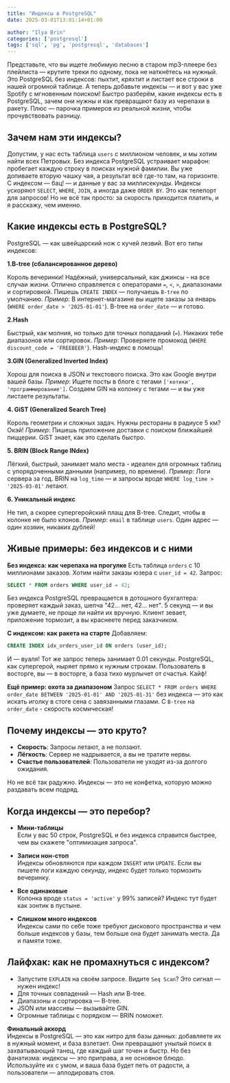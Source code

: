 ```yaml
---
title: "Индексы в PostgreSQL"
date: 2025-03-01T13:01:14+01:00

author: "Ilya Brin"
categories: ['postgresql']
tags: ['sql', 'pg', 'postgresql', 'databases']
---
```


Представьте, что вы ищете любимую песню в старом mp3-плеере без плейлиста — крутите треки по одному, пока не наткнётесь на нужный. Это PostgreSQL без индексов: пыхтит, кряхтит и листает все строки в нашей огромной таблице. А теперь добавьте индексы — и вот у вас уже Spotify с мгновенным поиском! Быстро разберём, какие индексы есть в PostgreSQL, зачем они нужны и как превращают базу из черепахи в ракету. Плюс — парочка примеров из реальной жизни, чтобы прочувствовать разницу.

## Зачем нам эти индексы?

Допустим, у нас есть таблица `users` с миллионом человек, и мы хотим найти всех Петровых. Без индекса PostgreSQL устраивает марафон: пробегает каждую строку в поисках нужной фамилии. Вы уже допиваете вторую чашку чая, а результат всё где-то там, на горизонте. С индексом — бац! — и данные у вас за миллисекунды. Индексы ускоряют `SELECT`, `WHERE`, `JOIN`, а иногда даже `ORDER BY`. Это как телепорт для запросов! Но не всё так просто: за скорость приходится платить, и я расскажу, чем именно.

## Какие индексы есть в PostgreSQL?

PostgreSQL — как швейцарский нож с кучей лезвий. Вот его типы индексов:

**1.B-tree (сбалансированное дерево)**  

Король вечеринки! Надёжный, универсальный, как джинсы - на все случаи жизни. Отлично справляется с операторами `=`, `<`, `>`, диапазонами и сортировкой. Пишешь `CREATE INDEX` — получаешь `B-tree` по умолчанию.
*Пример*: В интернет-магазине вы ищете заказы за январь (`WHERE order_date > '2025-01-01'`). B-tree на `order_date` — и готово.

**2.Hash**  

Быстрый, как молния, но только для точных попаданий (`=`). Никаких тебе диапазонов или сортировок.
*Пример*: Проверяете промокод (`WHERE discount_code = 'FREEBEER'`). Hash-индекс в помощь!

**3.GIN (Generalized Inverted Index)**  

Хорош для поиска в JSON и текстового поиска. Это как Google внутри вашей базы.
*Пример*: Ищете посты в блоге с тегами `['котики', 'программирование']`. Создаем GIN на колонку с тегами — и вы уже листаете результаты.

**4. GiST (Generalized Search Tree)**  

Король геометрии и сложных задач. Нужны рестораны в радиусе 5 км? Окэй!
*Пример*: Пишешь приложение доставки с поиском ближайшей пиццерии. GiST знает, как это сделать быстро.

**5. BRIN (Block Range INdex)**  

Лёгкий, быстрый, занимает мало места - идеален для огромных таблиц с упорядоченными данными (например, по времени).
*Пример*: Логи сервера за год. BRIN на `log_time` — и запросы вроде `WHERE log_time > '2025-03-01'` летают.

**6. Уникальный индекс**  

Не тип, а скорее супергеройский плащ для B-tree. Следит, чтобы в колонке не было клонов.
*Пример*: `email` в таблице `users`. Один адрес — один хозяин, никаких дублей!

## Живые примеры: без индексов и с ними

**Без индекса: как черепаха на прогулке**
Есть таблица `orders` с 10 миллионами заказов. Хотим найти заказы юзера с `user_id = 42`. Запрос:

```sql
SELECT * FROM orders WHERE user_id = 42;
```

Без индекса PostgreSQL превращается в дотошного бухгалтера: проверяет каждый заказ, шепча "42... нет, 42... нет". 5 секунд — и вы уже думаете, не проще ли найти их вручную. Клиент зевает, приложение тормозит, а вы краснеете перед заказчиком.

**С индексом: как ракета на старте**
Добавляем:

```sql
CREATE INDEX idx_orders_user_id ON orders (user_id);
```

И — вуаля! Тот же запрос теперь занимает 0.01 секунды. PostgreSQL, как супергерой, ныряет прямо к нужным строкам. Пользователь в восторге, вы — в восторге, а база тихо мурлычет от счастья. Кайф!

**Ещё пример: охота за диапазоном**
Запрос `SELECT * FROM orders WHERE order_date BETWEEN '2025-01-01' AND '2025-01-31'` без индекса — это как искать иголку в стоге сена с завязанными глазами. С `B-tree` на `order_date` - скорость космическая!

## Почему индексы — это круто?

* **Скорость**: Запросы летают, а не ползают.  
* **Лёгкость**: Сервер не надрывается, а вы не тратите нервы.  
* **Счастье пользователей**: Пользователи не уходят из-за долгого ожидания.  

Но не всё так радужно. Индексы — это не конфетка, которую можно раздавать всем подряд.

## Когда индексы — это перебор?

* **Мини-таблицы**  
Если у вас 50 строк, PostgreSQL и без индекса справится быстрее, чем вы скажете "оптимизация запроса".  

* **Записи нон-стоп**  
Индексы обновляются при каждом `INSERT` или `UPDATE`. Если вы пишете логи каждую секунду, индекс будет только тормозить вечеринку.  

* **Все одинаковые**  
Колонка вроде `status = 'active'` у 99% записей? Индекс тут будет как зонтик в пустыне.  

* **Слишком много индексов**  
Индексы сами по себе тоже требуют дискового пространства и чем больше индексов у базы, тем больше она будет занимать места. Да и памяти тоже.

## Лайфхак: как не промахнуться с индексом?

* Запустите `EXPLAIN` на своём запросе. Видите `Seq Scan`? Это сигнал — нужен индекс!
* Для точных совпадений — Hash или B-tree.
* Диапазоны и сортировка — B-tree.
* JSON или массивы — вызывайте GIN.
* Огромные таблицы с порядком — BRIN поможет.

**Финальный аккорд**  
Индексы в PostgreSQL — это как нитро для базы данных: добавляете их в нужный момент, и база взлетает. Они превращают унылый поиск в захватывающий танец, где каждый шаг точен и быстр. Но без фанатизма: индексы — это приправа, а не основное блюдо. Используйте их с умом, и ваша база будет петь от радости, а пользователи — аплодировать стоя.
